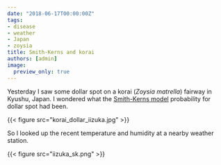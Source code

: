 ```yaml
---
date: "2018-06-17T00:00:00Z"
tags:
- disease
- weather
- Japan
- zoysia
title: Smith-Kerns and korai
authors: [admin]
image:
  preview_only: true
---
```


Yesterday I saw some dollar spot on a korai (*Zoysia matrella*) fairway in Kyushu, Japan. I wondered what the [Smith-Kerns model](https://doi.org/10.1371/journal.pone.0194216) probability for dollar spot had been.

{{< figure src="korai_dollar_iizuka.jpg" >}}

So I looked up the recent temperature and humidity at a nearby weather station.

{{< figure src="iizuka_sk.png" >}}

